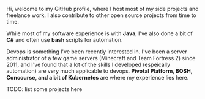 Hi, welcome to my GitHub profile, where I host most of my side projects and freelance work. I also contribute to other open source projects from time to time.

While most of my software experience is with **Java**, I've also done a bit of **C#** and often use **bash** scripts for automation.

Devops is something I've been recently interested in. I've been a server administrator of a few game servers (Minecraft and Team Fortress 2) since 2011, and I've found that a lot of the skills I developed (espeically automation) are very much applicable to devops. **Pivotal Platform, BOSH, Concourse, and a bit of Kubernetes** are where my experience lies here.

TODO: list some projects here
